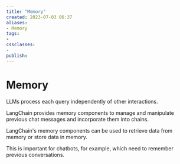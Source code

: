 ```yaml
---
title: "Memory"
created: 2023-07-03 06:37
aliases: 
- Memory
tags:
- 
cssclasses:
- 
publish:
---
```


<!-- 
tags: 
-->

<!--internal
parent:: [[notes/20230703061520 LangChain|LangChain]]
child:: [[]]
related:: [[]]
-->

<!--external
- [ ] []()
-->

# Memory

LLMs process each query independently of other interactions. 

LangChain provides memory components to manage and manipulate previous chat messages and incorporate them into chains. 

LangChain's memory components can be used to retrieve data from memory or store data in memory. 

This is important for chatbots, for example, which need to remember previous conversations.